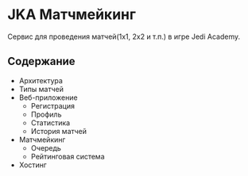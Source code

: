 # JKA Матчмейкинг
Сервис для проведения матчей(1х1, 2х2 и т.п.) в игре Jedi Academy.
## Содержание
* Архитектура
* Типы матчей
* Веб-приложение
    * Регистрация
    * Профиль
    * Статистика
    * История матчей
* Матчмейкинг
    * Очередь
    * Рейтинговая система
* Хостинг
